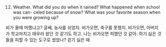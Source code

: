 12. Weather. What did you do when it rained? What happened when school was can- celed because of snow? What was your favorite season when you were growing up?

비가 올때 머했냐고? 글쎄, 농사를 쉬었지. 비가오면, 축구를 못했지. 비가오면, 아버지가 학교마치고 태우러 왔던 것 같기도 하고. 나는 비가오면 피했던 것 같아. 하기 싫은 것들을 피할 수 있는 도구로 썼었나? 걷기 싫은 때


